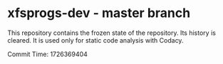 # xfsprogs-dev - master branch

This repository contains the frozen state of the repository.
Its history is cleared. It is used only for static code
analysis with Codacy.

Commit Time: 1726369404